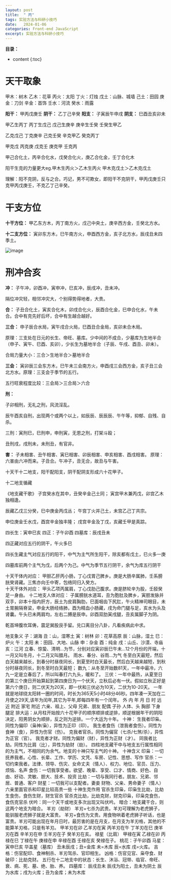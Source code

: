 ```yaml
---
layout: post
title:  " 丙"
tags: 实验方法与科研小技巧
date:   2024-01-06
categories: Front-end JavaScript
excerpt: 实验方法与科研小技巧
---
```



**目录：**

* content
{:toc}


# 天干取象
甲木：树木			乙木：花草
丙火：太阳			丁火：灯烛
戊土：山脉、城墙	己土：田园
庚金：刀剑			辛金：首饰
壬水：河流			癸水：雨露

**阳干：** 甲丙戊庚壬  **阴干：** 乙丁己辛癸	 **阳支：** 子寅辰午申戌	 **阴支：** 巳酉丑亥卯未

甲乙生丙丁 丙丁生戊己 戊己生庚辛 庚辛生壬癸 壬癸生甲乙 

乙克戊己 	丁克庚辛 	己克壬癸 	辛克甲乙 	癸克丙丁

甲克戊   	丙克庚   	戊克壬  	 庚克甲   	壬克丙	  

甲己合化土，丙辛合化水，戊癸合化火，庚乙合化金，壬丁合化木

阳干生克的力量更大eg.甲木生丙火＞乙木生丙火		甲木克戊土＞乙木克戊土

理解：阳不克阴，反与之合。巧记，男不可欺女，即阳干不克阴干，甲丙戊庚壬只克甲丙戊庚壬，不克乙丁己辛癸。

# 干支方位

**十干方位：** 甲乙东方木，丙丁南方火，戊己中央土，庚辛西方金，壬癸北方水。

**十二支方位：** 寅卯东方木，巳午南方火，申酉西方金，亥子北方水，辰戌丑未四季土。

![image](https://github.com/yushuntai/yushuntai.github.io/assets/61654690/903a1cff-4124-4dad-9afe-780406f0a08f)


# 刑冲合亥
 
**冲：** 子午冲，卯酉冲，寅申冲，巳亥冲，辰戌冲，丑未冲。  

隔位冲灾轻，相邻冲灾大，个别得势得地者，大贵。

**合：** 子丑合化土，寅亥合化木，卯戌合化火，辰酉合化金，巳申合化水，午未合。合中有克先好后坏，合中有生越合越好。

**三合：** 申子辰合水局，寅午戌合火局，巳酉丑合金局，亥卯未合木局。 

原理：三支处在日元的长生、帝旺、墓库。少中间的不成合，少墓库为生地半合（申子、寅午、巳酉、亥卯），少长生为墓地半合（子辰、午戌、酉丑、卯未）。

合局力量大小：三合＞生地半合＞墓地半合

**三会：** 寅卯辰三会东方木，巳午未三会南方火，申酉戌三会西方金，亥子丑三会北方水。原理：三支会于季节的五行。

五行旺衰程度比较：三会局＞三合局＞六合

**刑：** 

子卯相刑，无礼之刑，风流淫乱。

辰午酉亥自刑，出现两个或两个以上，如辰辰、辰辰辰、午午等，抑郁、自残、自杀。	 

三刑：寅刑巳，巳刑申，申刑寅，无恩之刑，打架斗殴；

丑刑戌，戌刑未，未刑丑，有官非。

**害：** 子未相害、丑午相害、寅巳相害、卯辰相害、申亥相害、酉戌相害。  原理：六害由六冲而来。子丑合。午冲子，丑无合，故丑与午害。

十天干十二地支，阳干配阳支，阴干配阴支形成六十花甲子。

十二地支循藏

《地支藏干歌》
子宫癸水在其中，丑癸辛金己土同； 寅宫甲木兼丙戊，卯宫乙木独相逢。<abr>

辰藏乙戊三分癸，巳中庚金丙戊丛； 午宫丁火并己土，未宫乙己丁共宗。

申位庚金壬水戊，酉宫辛金独丰隆； 戌宫辛金及丁戊，亥藏壬甲是真踪。

四长生：寅申巳亥	四正：子午卯酉	四墓库：辰戌丑未

四正藏对应五行的阴干，午火多巳

四长生藏主气对应五行的阳干，中气为主气所生阳干，除亥都有戊土，巳火多一庚

四墓库前两个主气为戊，后两个为己。中气为季节五行阴干，余气为库五行阴干

十天干体内对应：
甲胆乙肝丙小肠，丁心戊胃己脾乡。庚是大肠辛属肺，壬系膀胱癸肾藏。三焦亦向壬中寄，包络同归入癸方。  
十天干体外对应：
甲头乙项丙属肩，丁心戊肋己腹求。庚是脐轮辛为股，壬胫癸足一身由。
十二地支人体对应：
子属膀胱水道耳，丑为胞肚及脾乡，寅胆发脉并双手，卯本十指内肝方，辰土为皮肩胸肋，巳面咽齿下尻肛，午火精神司眼目，未土胃腕隔脊梁，申金大肠经络肺，酉为精血小肠藏，戌为命门腿与足，亥水为头及肾囊。午头巳未两肩均，左右二膊是辰申。卯酉双肋寅戌腿，丑亥属脚子为阴。

乾首坤腹坎耳俦，震足巽股艮手留。兑口离目分八卦，凡看疾病此中求。

地支象义
子：湖海	丑：山，湿寒土	寅：树林	卯：花草高原	辰：山脉，湿土	巳：炉火	午：太阳
未：田园、大地、山脉	申：杂金	酉：纯金	戌：山丘、沙漠、寺庙	亥：江河
立春、惊蛰、清明…为节，分别对应寅卯辰巳午未…12个月份的开端，十一月又叫冬月，十二月又叫腊月。
雨水、春分、谷雨…为气
冬至白天最短，然后白天越来越长，到春分时昼夜同长，到夏至时白天最长，然后白天越来越短，到秋分时昼夜同长，到冬至时白天最短；
数九：从冬至开始数81天，一年中最冷，六九一定是立春后了，所以叫春打六九头，暖和了。
三伏：一年中最热，从夏至日的第三个庚日开始算起到第四庚日为一个伏天，立秋后必有一伏。假如立秋正好是第六个庚日，则二伏天为20天，即一伏和三伏必为10天，二伏为10-20天。
一年就是地球绕太阳转一圈的时间，时长为365天5小时48分46秒。四年凑一天加在二月使之29天,该年为闰年,其它为平年,即每四年有一个闰年。
外	内
年	月	日	时
远近	附近	家宅	附近
六亲、祖上、父母	兄弟、朋友	配偶	子孙
人体、头	胸部	下身	腿足
排大运：从月柱开始按六十花甲子的顺序顺排或逆排，顺逆根据年干的阴阳决定，阳男阴女为顺排，反之则为逆排。一个大运为十年。
十神：
生我者印枭。同性为偏印（枭神/枭），异性为正印（印）。
我生者食伤（泄我者食伤）。同性为食神（食），异性为伤官（伤）。
克我者官杀。同性为偏官（七杀/七煞/杀），异性为正官（官）。
我克者才财。同性为偏财（财），异性为正财（才）。
同我者比劫。同性为比肩（比），异性为劫财（劫）。
四柱地支藏干中与地支五行属性相同的为主气，不相同的为余气。地支的十神只写主气的十神。
十神含义
印枭：一切抚养我者。心性、长辈、工作、学历、文凭、车房、记性、思想、写作
官杀：一切约束我者。法律、领导、伤灾、女命丈夫（情人）、权力、地位、官员、压力、烦恼、名声
食伤：一切我享受者。欲望、晚辈、享受、口才、情商、好色、自由、好动、灵敏、胆大、技术、投资
比劫：一切与我同行者。朋友、兄弟、邻居、普通、客户
财星：一切我可以支配者。妻妾   财物、父亲、男命妻子（情人）
六亲里面官杀和印星比较高贵一些
十神生克作用
官杀生印枭，印枭生比劫，比劫生食伤，食伤生财，财生官杀
官杀克比劫，比劫克财，财克印枭，印枭克食伤，食伤克官杀
伏吟：同一个天干或地支多次出现又叫伏吟。
暗合：地支藏干合，则这两个地支为暗合。
羊刃（劫财）
羊刃+七杀为武贵。羊刃可理解为老虎狮子，能驯服老虎狮子就是大富贵。
羊刃+食伤为文贵。用食物哄着老虎狮子听话，也是富贵。羊刃可能出现在年月日时，最厉害的是在月支，在月支为羊刃格，其他的不能算羊刃格，只是有羊刃。
甲羊刃在卯	乙羊刃在寅	丙羊刃在午	丁羊刃在巳	庚羊刃在酉	辛羊刃在申	壬羊刃在子	癸羊刃在亥。
禄星（比肩）
甲禄在寅	乙禄在卯	丙禄在巳	丁禄在午	庚禄在申	辛禄在酉	壬禄在亥	癸禄在子。
桃花：子午卯酉		马星：寅申巳亥
华盖星（墓库）
丑未辰戌；丑=金库	未=木库	辰=水库	戌=火库。
吉格：伤官配印、食神制杀、羊刃驾杀、官印相生。
凶格：伤官见官、枭夺食、财破印：比劫克财。
五行在十二地支中的状态：长生、沐浴、冠带、临官、帝旺、衰、病、死、墓、绝、胎、养。
四墓库： 辰戌丑未  辰戌为阳土，丑未为阴土  辰为水库；戌为火库；丑为金库；未为木库




